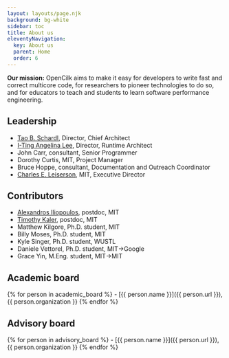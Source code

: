 ```yaml
---
layout: layouts/page.njk
background: bg-white
sidebar: toc
title: About us
eleventyNavigation:
  key: About us
  parent: Home
  order: 6
---
```


**Our mission:** OpenCilk aims to make it easy for developers to write fast and correct multicore code, for researchers to pioneer technologies to do so, and for educators to teach and students to learn software performance engineering.

## Leadership

<div class="list-tight">

- [Tao B. Schardl](http://neboat.mit.edu/), Director, Chief Architect
- [I-Ting Angelina Lee](http://www.cse.wustl.edu/~angelee/), Director, Runtime Architect
- John Carr, consultant, Senior Programmer
- Dorothy Curtis, MIT, Project Manager
- Bruce Hoppe, consultant, Documentation and Outreach Coordinator
- [Charles E. Leiserson](https://people.csail.mit.edu/cel/), MIT, Executive Director
</div>

## Contributors

<div class="list-tight">

- [Alexandros Iliopoulos](https://www.csail.mit.edu/person/alexandros-stavros-iliopoulos), postdoc, MIT
- [Timothy Kaler](https://www.csail.mit.edu/person/timothy-kaler), postdoc, MIT
- Matthew Kilgore, Ph.D. student, MIT
- Billy Moses, Ph.D. student, MIT
- Kyle Singer, Ph.D. student, WUSTL
- Daniele Vettorel, Ph.D. student, MIT→Google
- Grace Yin, M.Eng. student, MIT→MIT
</div>

## Academic board
<div class="list-tight">
{% for person in academic_board %}
 - [{{ person.name }}]({{ person.url }}), {{ person.organization }}
{% endfor %}
</div>

## Advisory board
<div class="list-tight">
{% for person in advisory_board %}
 - [{{ person.name }}]({{ person.url }}), {{ person.organization }}
{% endfor %}
</div>